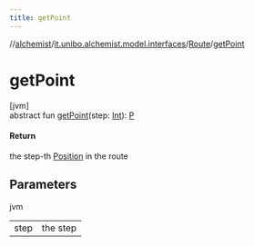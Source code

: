 ```yaml
---
title: getPoint
---
```

//[alchemist](../../../index.html)/[it.unibo.alchemist.model.interfaces](../index.html)/[Route](index.html)/[getPoint](get-point.html)



# getPoint



[jvm]\
abstract fun [getPoint](get-point.html)(step: [Int](https://kotlinlang.org/api/latest/jvm/stdlib/kotlin/-int/index.html)): [P](index.html)



#### Return



the step-th [Position](../-position/index.html) in the route



## Parameters


jvm

| | |
|---|---|
| step | the step |




